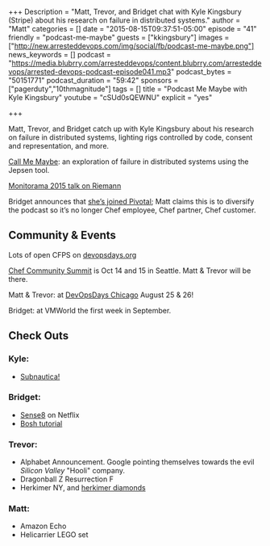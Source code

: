 +++
Description = "Matt, Trevor, and Bridget chat with Kyle Kingsbury (Stripe) about his research on failure in distributed systems."
author = "Matt"
categories = []
date = "2015-08-15T09:37:51-05:00"
episode = "41"
friendly = "podcast-me-maybe"
guests = ["kkingsbury"]
images = ["http://new.arresteddevops.com/img/social/fb/podcast-me-maybe.png"]
news_keywords = []
podcast = "https://media.blubrry.com/arresteddevops/content.blubrry.com/arresteddevops/arrested-devops-podcast-episode041.mp3"
podcast_bytes = "50151771"
podcast_duration = "59:42"
sponsors = ["pagerduty","10thmagnitude"]
tags = []
title = "Podcast Me Maybe with Kyle Kingsbury"
youtube = "cSUd0sQEWNU"
explicit = "yes"

+++

Matt, Trevor, and Bridget catch up with Kyle Kingsbury about his research on failure in distributed systems, lighting rigs controlled by code, consent and representation, and more.

[Call Me Maybe](https://aphyr.com/tags/jepsen): an exploration of failure in distributed systems using the Jepsen tool.

[Monitorama 2015 talk on Riemann](https://aphyr.com/media/talks/2015/monitorama.pdf)

Bridget announces that [she’s joined Pivotal](https://twitter.com/bridgetkromhout/status/627120141109723136); Matt claims this is to diversify the podcast so it’s no longer Chef employee, Chef partner, Chef customer.

## Community & Events

Lots of open CFPS on [devopsdays.org](http://devopsdays.org/)

[Chef Community Summit](https://www.chef.io/summit/) is Oct 14 and 15 in Seattle. Matt & Trevor will be there.

Matt & Trevor: at [DevOpsDays Chicago](http://www.devopsdays.org/events/2015-chicago/) August 25 & 26!

Bridget: at VMWorld the first week in September.

## Check Outs

### Kyle:

* [Subnautica!](http://store.steampowered.com/app/264710/)


### Bridget:

* [Sense8](https://www.netflix.com/title/80025744) on Netflix
* [Bosh tutorial](http://mariash.github.io/learn-bosh/)


### Trevor:

* Alphabet Announcement. Google pointing themselves towards the evil _Silicon Valley_ "Hooli" company.
* Dragonball Z Resurrection F
* Herkimer NY, and [herkimer diamonds](https://upload.wikimedia.org/wikipedia/commons/thumb/1/1d/Herkimer_Diamant_-_Middleville%2C_County_of_Herkimer%2C_NY%2C_USA.JPG/800px-Herkimer_Diamant_-_Middleville%2C_County_of_Herkimer%2C_NY%2C_USA.JPG)


### Matt:

* Amazon Echo
* Helicarrier LEGO set
